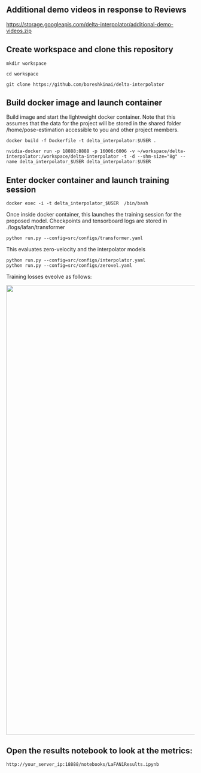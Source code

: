 ## Additional demo videos in response to Reviews

https://storage.googleapis.com/delta-interpolator/additional-demo-videos.zip




## Create workspace and clone this repository

```mkdir workspace```

```cd workspace```

```git clone https://github.com/boreshkinai/delta-interpolator```

## Build docker image and launch container

Build image and start the lightweight docker container. Note that this assumes that the data for the project will be stored in the shared folder /home/pose-estimation accessible to you and other project members. 
```
docker build -f Dockerfile -t delta_interpolator:$USER .

nvidia-docker run -p 18888:8888 -p 16006:6006 -v ~/workspace/delta-interpolator:/workspace/delta-interpolator -t -d --shm-size="8g" --name delta_interpolator_$USER delta_interpolator:$USER
```

## Enter docker container and launch training session

```
docker exec -i -t delta_interpolator_$USER  /bin/bash 
```
Once inside docker container, this launches the training session for the proposed model. Checkpoints and tensorboard logs are stored in ./logs/lafan/transformer
```
python run.py --config=src/configs/transformer.yaml
```
This evaluates zero-velocity and the interpolator models
```
python run.py --config=src/configs/interpolator.yaml
python run.py --config=src/configs/zerovel.yaml
```
Training losses eveolve as follows:
<p align="center">
  <img width="1200"  src=./fig/train_losses.png>
</p>

## Open the results notebook to look at the metrics:
```
http://your_server_ip:18888/notebooks/LaFAN1Results.ipynb
```

